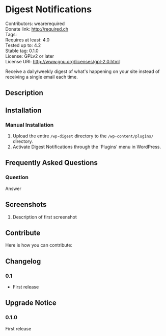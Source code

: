 # Digest Notifications #
Contributors:      wearerequired  
Donate link:       http://required.ch  
Tags:  
Requires at least: 4.0  
Tested up to:      4.2  
Stable tag:        0.1.0  
License:           GPLv2 or later  
License URI:       http://www.gnu.org/licenses/gpl-2.0.html  

Receive a daily/weekly digest of what's happening on your site instead of receiving a single email each time.

## Description ##

## Installation ##

### Manual Installation ###

1. Upload the entire `/wp-digest` directory to the `/wp-content/plugins/` directory.
2. Activate Digest Notifications through the 'Plugins' menu in WordPress.

## Frequently Asked Questions ##

### Question ###

Answer

## Screenshots ##

1. Description of first screenshot

## Contribute ##

Here is how you can contribute:

## Changelog ##

### 0.1 ###
* First release

## Upgrade Notice ##

### 0.1.0 ###
First release
